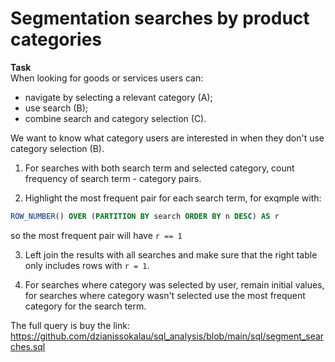 # Segmentation searches by product categories  
  
**Task**  
When looking for goods or services users can: 
* navigate by selecting a relevant category (A);  
* use search (B);  
* combine search and category selection (C).  

We want to know what category users are interested in when they don't use category selection (B).  

1. For searches with both search term and selected category, count frequency of search term - category pairs.  

2. Highlight the most frequent pair for each search term, for exqmple with:  
```sql
ROW_NUMBER() OVER (PARTITION BY search ORDER BY n DESC) AS r
```  
so the most frequent pair will have `r == 1`   

3. Left join the results with all searches and make sure that the right table only includes rows with `r = 1`.  

4. For searches where category was selected by user, remain initial values, for searches where category wasn't selected use the most frequent category for the search term.  
  
The full query is buy the link: https://github.com/dzianissokalau/sql_analysis/blob/main/sql/segment_searches.sql 
